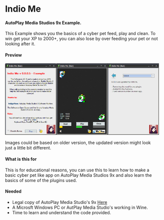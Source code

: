 Indio Me
=========================
#### AutoPlay Media Studios 9x Example.
This Example shows you the basics of a cyber pet feed, play and clean.
To win get your XP to 2000+, you can also lose by over feeding your pet or not looking after it.

#### Preview
<p align="center">
  <img src="./example.png">
</p>
Images could be based on older version, the updated version might look just a little bit different.

#### What is this for
This is for educational reasons, you can use this to learn how to make a basic cyber pet like app
on AutoPlay Media Studios 9x and also learn the basics of some of the plugins used.

#### Needed
* Legal copy of AutoPlay Media Studio's 9x [Here](https://www.indigorose.com/autoplay-media-studio/)
* A Microsft Windows PC or AutPlay Media Studio's working in Wine.
* Time to learn and understand the code provided.
